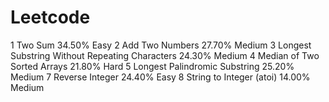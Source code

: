 # Leetcode
1 Two Sum    34.50% Easy 
2 Add Two Numbers    27.70% Medium 
3 Longest Substring Without Repeating Characters    24.30% Medium 
4 Median of Two Sorted Arrays    21.80% Hard 
5 Longest Palindromic Substring    25.20% Medium 
7 Reverse Integer    24.40% Easy 
8 String to Integer (atoi)    14.00% Medium 
